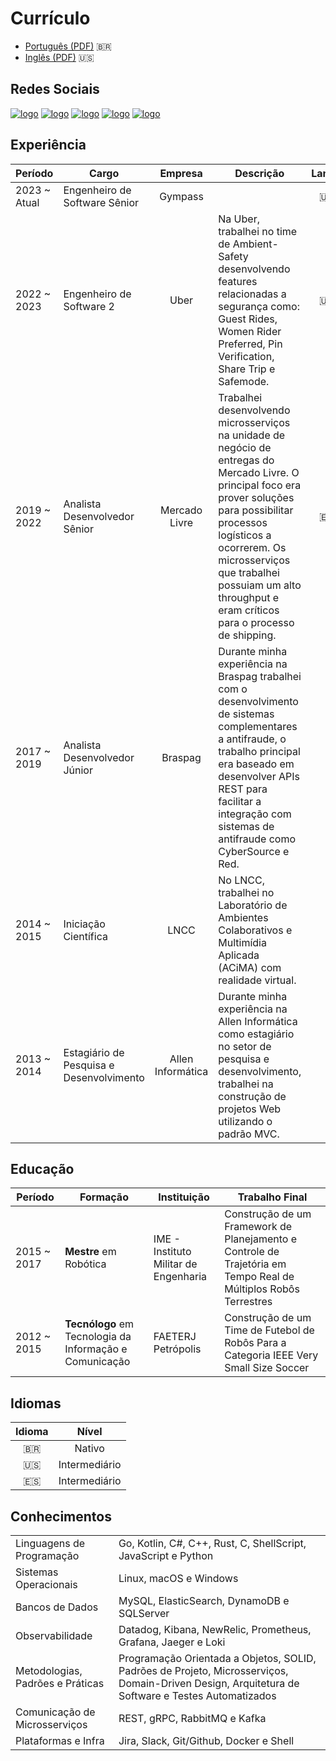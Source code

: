 # Currículo

* [Português (PDF)](https://github.com/johnfercher/software/blob/main/assets/docs/resumes/portuguese.pdf) :brazil:
* [Inglês (PDF)](https://github.com/johnfercher/software/blob/main/assets/docs/resumes/english.pdf) :us:

## Redes Sociais

[![logo](https://img.shields.io/badge/GitHub-100000?style=for-the-badge&logo=github&logoColor=white)](https://github.com/johnfercher)
[![logo](https://img.shields.io/badge/LinkedIn-0077B5?style=for-the-badge&logo=linkedin&logoColor=white)](https://www.linkedin.com/in/johnathan-fercher/)
[![logo](https://img.shields.io/badge/Medium-12100E?style=for-the-badge&logo=medium&logoColor=white)](https://medium.com/@johnfercher)
[![logo](https://img.shields.io/badge/Stack_Overflow-FE7A16?style=for-the-badge&logo=stack-overflow&logoColor=white)](https://stackoverflow.com/users/7805948/johnathan-fercher)
[![logo](https://img.shields.io/badge/Reddit-FF4500?style=for-the-badge&logo=reddit&logoColor=white)](https://www.reddit.com/user/jfercher)

## Experiência

| Período      | Cargo                                    |      Empresa      | Descrição                                                                                                                                                                                                                                                                                    |   Languages   |
|--------------|------------------------------------------|:-----------------:|----------------------------------------------------------------------------------------------------------------------------------------------------------------------------------------------------------------------------------------------------------------------------------------------|:-------------:|
| 2023 ~ Atual | Engenheiro de Software Sênior            |      Gympass      |                                                                                                                                                                                                                                                                                              | :us: :brazil: |
| 2022 ~ 2023  | Engenheiro de Software 2                 |       Uber        | Na Uber, trabalhei no time de Ambient-Safety desenvolvendo features relacionadas a segurança como: Guest Rides, Women Rider Preferred, Pin Verification, Share Trip e Safemode.                                                                                                              | :us: :brazil: |
| 2019 ~ 2022  | Analista Desenvolvedor Sênior            |   Mercado Livre   | Trabalhei desenvolvendo microsserviços na unidade de negócio de entregas do Mercado Livre. O principal foco era prover soluções para possibilitar processos logísticos a ocorrerem. Os microsserviços que trabalhei possuiam um alto throughput e eram críticos para o processo de shipping. | :es: :brazil: |
| 2017 ~ 2019  | Analista Desenvolvedor Júnior            |      Braspag      | Durante minha experiência na Braspag trabalhei com o desenvolvimento de sistemas complementares a antifraude, o trabalho principal era baseado em desenvolver APIs REST para facilitar a integração com sistemas de antifraude como CyberSource e Red.                                       |   :brazil:    |
| 2014 ~ 2015  | Iniciação Científica                     |       LNCC        | No LNCC, trabalhei no Laboratório de Ambientes Colaborativos e Multimídia Aplicada (ACiMA) com realidade virtual.                                                                                                                                                                            |   :brazil:    |
| 2013 ~ 2014  | Estagiário de Pesquisa e Desenvolvimento | Allen Informática | Durante minha experiência na Allen Informática como estagiário no setor de pesquisa e desenvolvimento, trabalhei na construção de projetos Web utilizando o padrão MVC.                                                                                                                      |   :brazil:    |

## Educação

| Período     | Formação                                                | Instituição                           | Trabalho Final                                                                                                  |
|-------------|---------------------------------------------------------|---------------------------------------|-----------------------------------------------------------------------------------------------------------------|
| 2015 ~ 2017 | **Mestre** em Robótica                                  | IME - Instituto Militar de Engenharia | Construção de um Framework de Planejamento e Controle de Trajetória em Tempo Real de Múltiplos Robôs Terrestres |
| 2012 ~ 2015 | **Tecnólogo** em Tecnologia da Informação e Comunicação | FAETERJ Petrópolis                    | Construção de um Time de Futebol de Robôs Para a Categoria IEEE Very Small Size Soccer                          |

## Idiomas

|  Idioma  |     Nível     |
|:--------:|:-------------:|
| :brazil: |    Nativo     |
|   :us:   | Intermediário |
|   :es:   | Intermediário |

## Conhecimentos

|                                  |                                                                                                                                                  |
|----------------------------------|--------------------------------------------------------------------------------------------------------------------------------------------------|
| Linguagens de Programação        | Go, Kotlin, C#, C++, Rust, C, ShellScript, JavaScript e Python                                                                                   |
| Sistemas Operacionais            | Linux, macOS e Windows                                                                                                                           |
| Bancos de Dados                  | MySQL, ElasticSearch, DynamoDB e SQLServer                                                                                                       |
| Observabilidade                  | Datadog, Kibana, NewRelic, Prometheus, Grafana, Jaeger e Loki                                                                                    |
| Metodologias, Padrões e Práticas | Programação Orientada a Objetos, SOLID, Padrões de Projeto, Microsserviços, Domain-Driven Design, Arquitetura de Software e Testes Automatizados |
| Comunicação de Microsserviços    | REST, gRPC, RabbitMQ e Kafka                                                                                                                     |
| Plataformas e Infra              | Jira, Slack, Git/Github, Docker e Shell                                                                                                          |